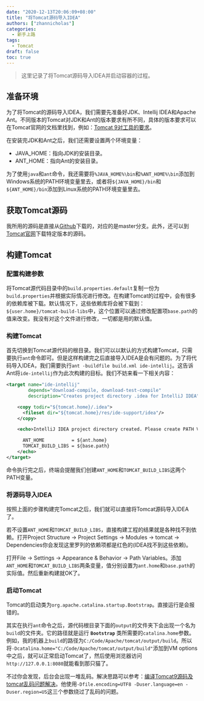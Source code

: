 ```yaml
---
date: "2020-12-13T20:06:09+08:00"
title: "将Tomcat源码导入IDEA"
authors: ["zhannicholas"]
categories:
  - 新手上路
tags:
  - Tomcat
draft: false
toc: true
---
```

> 这里记录了将Tomcat源码导入IDEA并启动容器的过程。

## 准备环境
为了将Tomcat的源码导入IDEA，我们需要先准备好JDK、Intellij IDEA和Apache Ant。不同版本的Tomcat对JDK和Ant的版本要求有所不同，具体的版本要求可以在Tomcat官网的文档里找到，例如：[Tomcat 9对工具的要求](https://tomcat.apache.org/tomcat-9.0-doc/building.html)。

在安装完JDK和Ant之后，我们还需要设置两个环境变量：
* JAVA_HOME：指向JDK的安装目录。
* ANT_HOME：指向Ant的安装目录。

为了使用`java`和`ant`命令，我还需要将`%JAVA_HOME%\bin`和`%ANT_HOME%\bin`添加到Windows系统的PATH环境变量里去，或者将`${JAVA_HOME}/bin`和`${ANT_HOME}/bin`添加到Linux系统的PATH环境变量里去。

## 获取Tomcat源码
我所用的源码是直接从[Github](https://github.com/apache/tomcat)下载的，对应的是master分支。此外，还可以到[Tomcat官网](https://tomcat.apache.org/)下载特定版本的源码。
 
## 构建Tomcat

### 配置构建参数
将Tomcat源代码目录中的`build.properties.default`复制一份为`build.properties`并根据实际情况进行修改。在构建Tomcat的过程中，会有很多的依赖库被下载。默认情况下，这些依赖库将会被下载到：`${user.home}/tomcat-build-libs`中，这个位置可以通过修改配置项`base.path`的值来改变。我没有对这个文件进行修改，一切都是用的默认值。

### 构建Tomcat
首先切换到Tomcat源代码的根目录。我们可以以默认的方式构建Tomcat，只需要执行`ant`命令即可。但是这样构建完之后直接导入IDEA是会有问题的。为了将代码导入IDEA，我们需要执行`ant -buildfile build.xml ide-intellij`。这告诉Ant将`ide-intellij`作为此次构建的目标。我们不妨来看一下相关内容：
```xml
<target name="ide-intellij"
        depends="download-compile, download-test-compile"
        description="Creates project directory .idea for IntelliJ IDEA">

    <copy todir="${tomcat.home}/.idea">
      <fileset dir="${tomcat.home}/res/ide-support/idea"/>
    </copy>

    <echo>IntelliJ IDEA project directory created. Please create PATH VARIABLES for

      ANT_HOME          = ${ant.home}
      TOMCAT_BUILD_LIBS = ${base.path}
    </echo>
</target>
```

命令执行完之后，终端会提醒我们创建`ANT_HOME`和`TOMCAT_BUILD_LIBS`这两个PATH变量。

### 将源码导入IDEA
按照上面的步骤构建完Tomcat之后，我们就可以直接将Tomcat源码导入IDEA了。

若不设置`ANT_HOME`和`TOMCAT_BUILD_LIBS`，直接构建工程的结果就是各种找不到依赖。打开Project Structure -> Project Settings -> Modules -> tomcat -> Dependencies你会发现这里罗列的依赖项都是红色的(IDEA找不到这些依赖)。

打开File -> Settings -> Appearance & Behavior -> Path Variables。添加`ANT_HOME`和`TOMCAT_BUILD_LIBS`两条变量，值分别设置为`ant.home`和`base.path`的实际值。然后重新构建就OK了。

### 启动Tomcat
Tomcat的启动类为`org.apache.catalina.startup.Bootstrap`。直接运行是会报错的。

其实在执行`ant`命令之后，源代码根目录下面的`output`的文件夹下会出现一个名为`build`的文件夹。它的路径就是运行 **`Bootstrap`** 类所需要的`catalina.home`参数。例如，我的机器上`build`的路径为`C:/Code/Apache/tomcat/output/build`。所以将`-Dcatalina.home="C:/Code/Apache/tomcat/output/build"`添加到VM options中之后，就可以正常启动Tomcat了，然后使用浏览器访问`http://127.0.0.1:8080`就能看到那只猫了。

不过你会发现，后台会出现一堆乱码。解决思路可以参考：[编译Tomcat9源码及tomcat乱码问题解决](https://www.shuzhiduo.com/A/pRdBP8XPJn/)。他使用`-Dfile.encoding=UTF8 -Duser.language=en -Duser.region=US`这三个参数绕过了乱码的问题。

